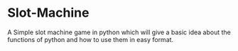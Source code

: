 # Slot-Machine
A Simple slot machine game in python which will give a basic idea about the functions of python and how to use them in easy format. 
